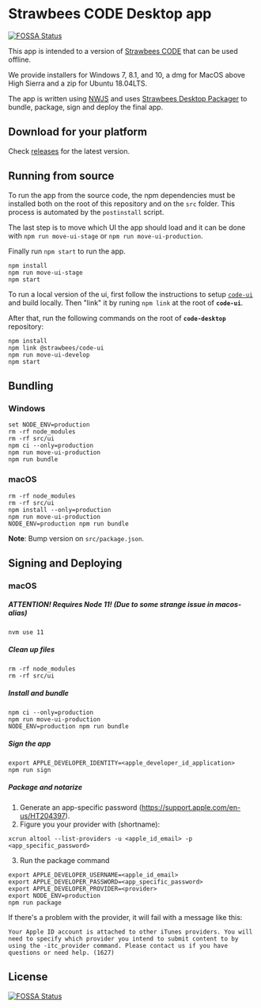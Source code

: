 # Strawbees CODE Desktop app
[![FOSSA Status](https://app.fossa.com/api/projects/git%2Bgithub.com%2Fstrawbees%2Fcode-desktop.svg?type=shield)](https://app.fossa.com/projects/git%2Bgithub.com%2Fstrawbees%2Fcode-desktop?ref=badge_shield)


This app is intended to a version of [Strawbees CODE](https://code.strawbees.com) that can be used offline.

We provide installers for Windows 7, 8.1, and 10, a dmg for MacOS above High Sierra and a zip for Ubuntu 18.04LTS.

The app is written using [NWJS](https://nwjs.io/) and uses [Strawbees Desktop Packager](https://github.com/strawbees/desktop-packager) to bundle, package, sign and deploy the final app.

## Download for your platform

Check [releases](https://github.com/strawbees/code-desktop/releases) for the latest version.

## Running from source

To run the app from the source code, the npm dependencies must be installed both on the root of this repository and on the `src` folder. This process is automated by the `postinstall` script.

The last step is to move which UI the app should load and it can be done with `npm run move-ui-stage` or `npm run move-ui-production`.

Finally run `npm start` to run the app.

```shell
npm install
npm run move-ui-stage
npm start
```

To run a local version of the ui, first follow the instructions to setup [`code-ui`](https://github.com/strawbees/code-ui) and build locally. Then "link" it by runing `npm link` at the root of **`code-ui`**.

After that, run the following commands on the root of **`code-desktop`** repository:

```shell
npm install
npm link @strawbees/code-ui
npm run move-ui-develop
npm start
```

## Bundling
### Windows
```shell
set NODE_ENV=production
rm -rf node_modules
rm -rf src/ui
npm ci --only=production
npm run move-ui-production
npm run bundle
```
### macOS
```shell
rm -rf node_modules
rm -rf src/ui
npm install --only=production
npm run move-ui-production
NODE_ENV=production npm run bundle
```

**Note**: Bump version on `src/package.json`.

## Signing and Deploying

### macOS

##### *ATTENTION! Requires Node 11! (Due to some strange issue in macos-alias)*
```shell
nvm use 11
```
##### Clean up files
```shell
rm -rf node_modules
rm -rf src/ui
```
##### Install and bundle
```shell
npm ci --only=production
npm run move-ui-production
NODE_ENV=production npm run bundle
```
##### Sign the app
```shell
export APPLE_DEVELOPER_IDENTITY=<apple_developer_id_application>
npm run sign
```
##### Package and notarize
1. Generate an app-specific password (https://support.apple.com/en-us/HT204397).
2. Figure you your provider with (shortname):
```shell
xcrun altool --list-providers -u <apple_id_email> -p <app_specific_password>
```
3. Run the package command
```shell
export APPLE_DEVELOPER_USERNAME=<apple_id_email>
export APPLE_DEVELOPER_PASSWORD=<app_specific_password>
export APPLE_DEVELOPER_PROVIDER=<provider>
export NODE_ENV=production
npm run package
```
If there's a problem with the provider, it will fail with a message like this:
```
Your Apple ID account is attached to other iTunes providers. You will need to specify which provider you intend to submit content to by using the -itc_provider command. Please contact us if you have questions or need help. (1627)
```


## License
[![FOSSA Status](https://app.fossa.com/api/projects/git%2Bgithub.com%2Fstrawbees%2Fcode-desktop.svg?type=large)](https://app.fossa.com/projects/git%2Bgithub.com%2Fstrawbees%2Fcode-desktop?ref=badge_large)